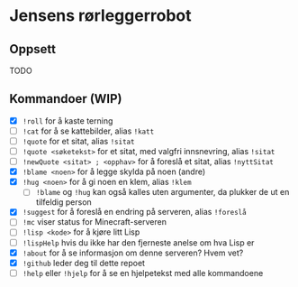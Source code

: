 # Jensens rørleggerrobot

## Oppsett

TODO

## Kommandoer (WIP)

+ [x] `!roll` for å kaste terning
+ [ ] `!cat` for å se kattebilder, alias `!katt`
+ [ ] `!quote` for et sitat, alias `!sitat`
+ [ ] `!quote <søketekst>` for et sitat, med valgfri innsnevring, alias `!sitat`
+ [ ] `!newQuote <sitat> ; <opphav>` for å foreslå et sitat, alias `!nyttSitat`
+ [x] `!blame <noen>` for å legge skylda på noen (andre)
+ [x] `!hug <noen>` for å gi noen en klem, alias `!klem`
  + [ ] `!blame` og `!hug` kan også kalles uten argumenter, da plukker de ut en tilfeldig person
+ [x] `!suggest` for å foreslå en endring på serveren, alias `!foreslå`
+ [ ] `!mc` viser status for Minecraft-serveren
+ [ ] `!lisp <kode>` for å kjøre litt Lisp
+ [ ] `!lispHelp` hvis du ikke har den fjerneste anelse om hva Lisp er
+ [x] `!about` for å se informasjon om denne serveren? Hvem vet?
+ [x] `!github` leder deg til dette repoet
+ [ ] `!help` eller `!hjelp` for å se en hjelpetekst med alle kommandoene
